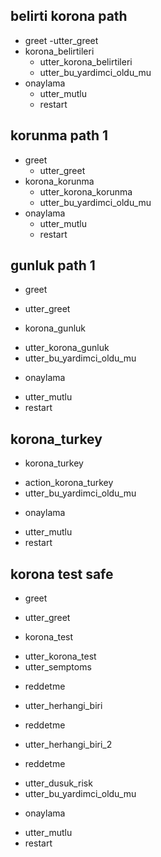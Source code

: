 ## belirti korona path
* greet
  -utter_greet
* korona_belirtileri
  - utter_korona_belirtileri
  - utter_bu_yardimci_oldu_mu
* onaylama
  - utter_mutlu
  - restart
  
## korunma path 1
* greet
  - utter_greet
* korona_korunma
  - utter_korona_korunma
  - utter_bu_yardimci_oldu_mu
* onaylama
  - utter_mutlu
  - restart
  
## gunluk path 1
* greet
 - utter_greet
* korona_gunluk
 - utter_korona_gunluk
 - utter_bu_yardimci_oldu_mu
* onaylama
 - utter_mutlu
 - restart
 
 ## korona_turkey
* korona_turkey
 - action_korona_turkey
 - utter_bu_yardimci_oldu_mu
* onaylama
 - utter_mutlu
 - restart
 
 ## korona test safe
* greet
 - utter_greet
* korona_test
 - utter_korona_test
 - utter_semptoms
* reddetme
 - utter_herhangi_biri
* reddetme
 - utter_herhangi_biri_2
* reddetme
 - utter_dusuk_risk
 - utter_bu_yardimci_oldu_mu
* onaylama
 - utter_mutlu
 - restart